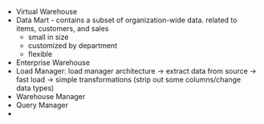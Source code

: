 * Virtual Warehouse
* Data Mart - contains a subset of organization-wide data. related to items, customers, and sales
	* small in size
	* customized by department
	* flexible
* Enterprise Warehouse
* Load Manager: load manager architecture -> extract data from source -> fast load -> simple transformations (strip out some columns/change data types)
* Warehouse Manager
* Query Manager
* 